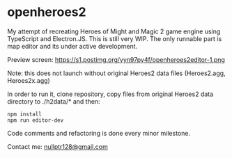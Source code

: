 # openheroes2

My attempt of recreating Heroes of Might and Magic 2 game engine using TypeScript and Electron.JS. This is still very WIP.
The only runnable part is map editor and its under active development.

Preview screen:
https://s1.postimg.org/yyn97py4f/openheroes2editor-1.png

Note: this does not launch without original Heroes2 data files (Heroes2.agg, Heroes2x.agg)

In order to run it, clone repository, copy files from original Heroes2 data directory to ./h2data/* and then:

```
npm install
npm run editor-dev
```

Code comments and refactoring is done every minor milestone.

Contact me: nullptr128@gmail.com
